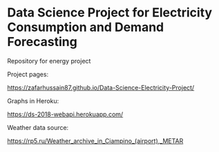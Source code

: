 # Data Science Project for Electricity Consumption and Demand Forecasting
Repository for energy project

Project pages:

https://zafarhussain87.github.io/Data-Science-Electricity-Project/ 

Graphs in Heroku:

https://ds-2018-webapi.herokuapp.com/



Weather data source:

https://rp5.ru/Weather_archive_in_Ciampino_(airport),_METAR

